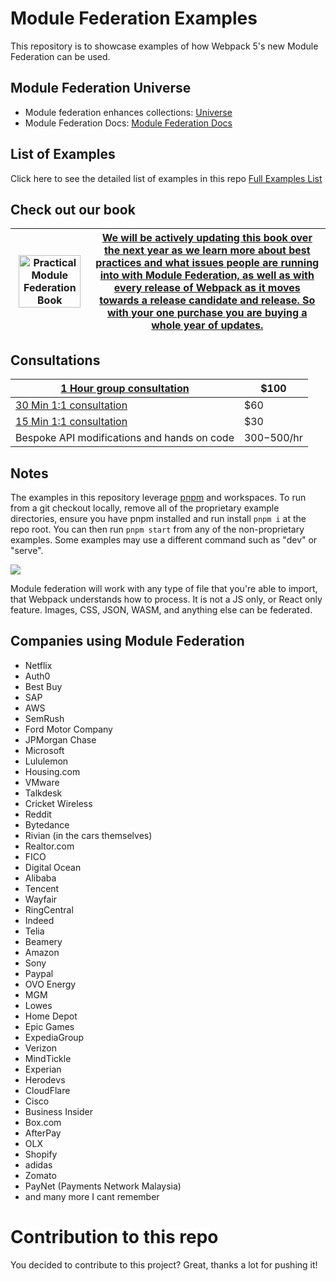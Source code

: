 # Module Federation Examples

This repository is to showcase examples of how Webpack 5's new Module Federation can be used.

## Module Federation Universe

- Module federation enhances collections: [Universe](https://github.com/module-federation/universe)
- Module Federation Docs: [Module Federation Docs](https://module-federation.io/)

## List of Examples

Click here to see the detailed list of examples in this repo [Full Examples List](./output.md)

## Check out our book

| <a href="https://module-federation.myshopify.com/products/practical-module-federation" target="_blank"><img src="./docs/MFCover.png" alt='Practical Module Federation Book' width="95%"/></a> | <a href="https://module-federation.myshopify.com/products/practical-module-federation" target="_blank">We will be actively updating this book over the next year as we learn more about best practices and what issues people are running into with Module Federation, as well as with every release of Webpack as it moves towards a release candidate and release. So with your one purchase you are buying a whole year of updates.</a> |
| --------------------------------------------------------------------------------------------------------------------------------------------------------------------------------------------- | ------------------------------------------------------------------------------------------------------------------------------------------------------------------------------------------------------------------------------------------------------------------------------------------------------------------------------------------------------------------------------------------------------------------------------------------ |

## Consultations

| <a href="https://calendly.com/scripted-alchemy/1-hr-group-consult" target="_blank">1 Hour group consultation</a> | \$100        |
| ---------------------------------------------------------------------------------------------------------------- | ------------ |
| <a href="https://calendly.com/scripted-alchemy/30-meeting-1-1" target="_blank">30 Min 1:1 consultation</a>       | \$60         |
| <a href="https://cb.run/WIVv" target="_blank">15 Min 1:1 consultation</a>                                        | \$30         |
| Bespoke API modifications and hands on code                                                                      | $300-$500/hr |

## Notes

The examples in this repository leverage [pnpm](https://pnpm.io/) and workspaces. To run from a git checkout locally, remove all of the proprietary example directories, ensure you have pnpm installed and run install `pnpm i` at the repo root.
You can then run `pnpm start` from any of the non-proprietary examples. Some examples may use a different command such as "dev" or "serve".

<img src="https://ssl.google-analytics.com/collect?v=1&t=event&ec=email&ea=open&t=event&tid=UA-120967034-1&z=1589682154&cid=ae045149-9d17-0367-bbb0-11c41d92b411&dt=ModuleFederationExamples&dp=/email/ModuleFederationExamplesRoot">

Module federation will work with any type of file that you're able to import, that Webpack understands how to process. It is not a JS only, or React only feature. Images, CSS, JSON, WASM, and anything else can be federated.

## Companies using Module Federation

- Netflix
- Auth0
- Best Buy
- SAP
- AWS
- SemRush
- Ford Motor Company
- JPMorgan Chase
- Microsoft
- Lululemon
- Housing.com
- VMware
- Talkdesk
- Cricket Wireless
- Reddit
- Bytedance
- Rivian (in the cars themselves)
- Realtor.com
- FICO
- Digital Ocean
- Alibaba
- Tencent
- Wayfair
- RingCentral
- Indeed
- Telia
- Beamery
- Amazon
- Sony
- Paypal
- OVO Energy
- MGM
- Lowes
- Home Depot
- Epic Games
- ExpediaGroup
- Verizon
- MindTickle
- Experian
- Herodevs
- CloudFlare
- Cisco
- Business Insider
- Box.com
- AfterPay
- OLX
- Shopify
- adidas
- Zomato
- PayNet (Payments Network Malaysia)
- and many more I cant remember

# Contribution to this repo

You decided to contribute to this project? Great, thanks a lot for pushing it!
